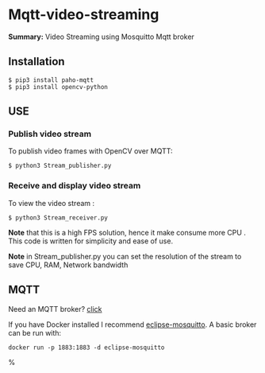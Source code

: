 # Mqtt-video-streaming
**Summary:** Video Streaming using Mosquitto Mqtt broker

 
## Installation
```
$ pip3 install paho-mqtt
$ pip3 install opencv-python
```
## USE
### Publish video stream
To publish video frames with OpenCV over MQTT:
```
$ python3 Stream_publisher.py 
```

### Receive and display video stream
To view the video stream :
```
$ python3 Stream_receiver.py
```

**Note** that this is a high FPS solution, hence it make consume more CPU . This code is written for simplicity and ease of use.

**Note** in Stream_publisher.py  you can set the resolution of the stream to save CPU, RAM, Network bandwidth


## MQTT
Need an MQTT broker?  [click](https://www.vultr.com/docs/how-to-install-mosquitto-mqtt-broker-server-on-ubuntu-16-04)

If you have Docker installed I recommend [eclipse-mosquitto](https://hub.docker.com/_/eclipse-mosquitto). A basic broker can be run with:
```
docker run -p 1883:1883 -d eclipse-mosquitto
```
%
#
